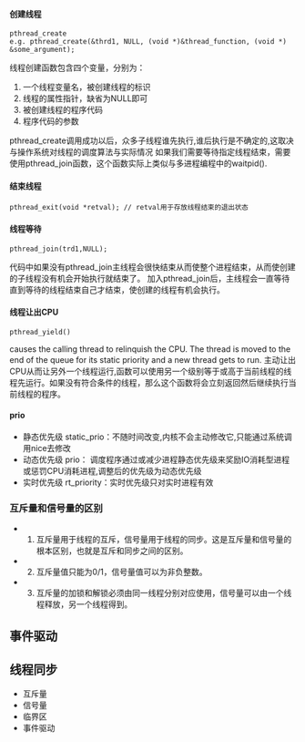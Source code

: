 #### 创建线程 

    pthread_create
    e.g. pthread_create(&thrd1, NULL, (void *)&thread_function, (void *) &some_argument);
    
线程创建函数包含四个变量，分别为： 
   
1. 一个线程变量名，被创建线程的标识 
2. 线程的属性指针，缺省为NULL即可 
3. 被创建线程的程序代码 
4. 程序代码的参数 

pthread_create调用成功以后，众多子线程谁先执行,谁后执行是不确定的,这取决与操作系统对线程的调度算法与实际情况
如果我们需要等待指定线程结束，需要使用pthread_join函数，这个函数实际上类似与多进程编程中的waitpid().   

#### 结束线程

    pthread_exit(void *retval); // retval用于存放线程结束的退出状态

#### 线程等待 

    pthread_join(trd1,NULL);

代码中如果没有pthread_join主线程会很快结束从而使整个进程结束，从而使创建的子线程没有机会开始执行就结束了。
加入pthread_join后，主线程会一直等待直到等待的线程结束自己才结束，使创建的线程有机会执行。

#### 线程让出CPU

    pthread_yield()
    
causes the calling thread to relinquish the CPU. The thread is moved to the end of the queue for its static priority and a new thread gets to run.
主动让出CPU从而让另外一个线程运行,函数可以使用另一个级别等于或高于当前线程的线程先运行。如果没有符合条件的线程，那么这个函数将会立刻返回然后继续执行当前线程的程序。

#### prio

 - 静态优先级 static_prio：不随时间改变,内核不会主动修改它,只能通过系统调用nice去修改
 - 动态优先级 prio： 调度程序通过或减少进程静态优先级来奖励IO消耗型进程或惩罚CPU消耗进程,调整后的优先级为动态优先级
 - 实时优先级 rt_priority：实时优先级只对实时进程有效

### 互斥量和信号量的区别 

 - 1. 互斥量用于线程的互斥，信号量用于线程的同步。这是互斥量和信号量的根本区别，也就是互斥和同步之间的区别。
 - 2. 互斥量值只能为0/1，信号量值可以为非负整数。
 - 3. 互斥量的加锁和解锁必须由同一线程分别对应使用，信号量可以由一个线程释放，另一个线程得到。

## 事件驱动


## 线程同步

 - 互斥量
 - 信号量
 - 临界区
 - 事件驱动
























